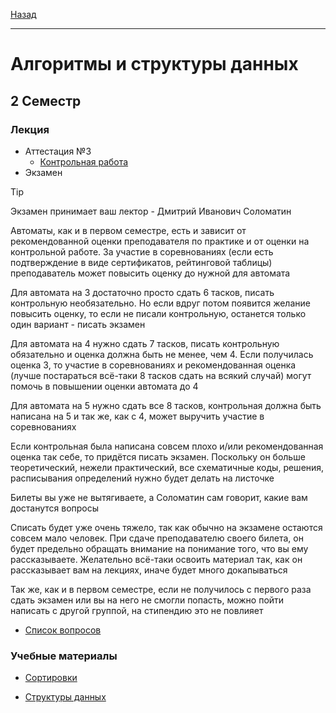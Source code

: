 [Назад](../../README.md)
***
# Алгоритмы и структуры данных
## 2 Семестр
### Лекция
+ Аттестация №3
  + [Контрольная работа](aisd-att-final-fact.md)
+ Экзамен
> [!TIP]
>
> Экзамен принимает ваш лектор - Дмитрий Иванович Соломатин
>
> Автоматы, как и в первом семестре, есть и зависит от рекомендованной оценки преподавателя по практике и от оценки на контрольной работе. За участие в соревнованиях (если есть подтверждение в виде сертификатов, рейтинговой таблицы) преподаватель может повысить оценку до нужной для автомата
>
> Для автомата на 3 достаточно просто сдать 6 тасков, писать контрольную необязательно. Но если вдруг потом появится желание повысить оценку, то если не писали контрольную, останется только один вариант - писать экзамен
>
> Для автомата на 4 нужно сдать 7 тасков, писать контрольную обязательно и оценка должна быть не менее, чем 4. Если получилась оценка 3, то участие в соревнованиях и рекомендованная оценка (лучше постараться всё-таки 8 тасков сдать на всякий случай) могут помочь в повышении оценки автомата до 4
>
> Для автомата на 5 нужно сдать все 8 тасков, контрольная должна быть написана на 5 и так же, как с 4, может выручить участие в соревнованиях
>
> Если контрольная была написана совсем плохо и/или рекомендованная оценка так себе, то придётся писать экзамен. Поскольку он больше теоретический, нежели практический, все схематичные коды, решения, расписывания определений нужно будет делать на листочке
>
> Билеты вы уже не вытягиваете, а Соломатин сам говорит, какие вам достанутся вопросы
> 
> Списать будет уже очень тяжело, так как обычно на экзамене остаются совсем мало человек. При сдаче преподавателю своего билета, он будет предельно обращать внимание на понимание того, что вы ему рассказываете. Желательно всё-таки освоить материал так, как он рассказывает вам на лекциях, иначе будет много докапываться
>
> Так же, как и в первом семестре, если не получилось с первого раза сдать экзамен или вы на него не смогли попасть, можно пойти написать с другой группой, на стипендию это не повлияет
  + [Список вопросов](aisd-att-exam-questions.md)
### Учебные материалы
+ [Сортировки](https://github.com/observernear/SortingAlgorithmsCollection)

+ [Структуры данных](https://github.com/observernear/DataStructuresCollection)

